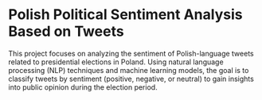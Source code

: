# Polish Political Sentiment Analysis Based on Tweets
This project focuses on analyzing the sentiment of Polish-language tweets related to presidential elections in Poland. Using natural language processing (NLP) techniques and machine learning models, the goal is to classify tweets by sentiment (positive, negative, or neutral) to gain insights into public opinion during the election period.